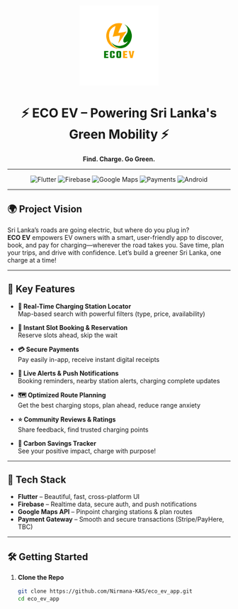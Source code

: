 <p align="center">
  <img src="https://github.com/Nirmana-KAS/Tempate-Photo/blob/main/AppLogo.png" alt="ECO EV Logo" width="180"/>
</p>

<h1 align="center">⚡ ECO EV – Powering Sri Lanka's Green Mobility ⚡</h1>
<p align="center">
  <b>Find. Charge. Go Green.</b>
</p>

---

<p align="center">
  <img src="https://img.shields.io/badge/Built%20with-Flutter-blue?logo=flutter" alt="Flutter"/>
  <img src="https://img.shields.io/badge/Database-Firebase-orange?logo=firebase" alt="Firebase"/>
  <img src="https://img.shields.io/badge/Maps-Google%20Maps-34A853?logo=googlemaps" alt="Google Maps"/>
  <img src="https://img.shields.io/badge/Payments-Integrated-FFD700?logo=googlepay" alt="Payments"/>
  <img src="https://img.shields.io/badge/Platform-Android-green?logo=android" alt="Android"/>
</p>

---

## 🌍 Project Vision

Sri Lanka’s roads are going electric, but where do you plug in?  
**ECO EV** empowers EV owners with a smart, user-friendly app to discover, book, and pay for charging—wherever the road takes you. Save time, plan your trips, and drive with confidence. Let’s build a greener Sri Lanka, one charge at a time!

---

## 🚗 Key Features

- **🔎 Real-Time Charging Station Locator**  
  Map-based search with powerful filters (type, price, availability)

- **📅 Instant Slot Booking & Reservation**  
  Reserve slots ahead, skip the wait

- **💳 Secure Payments**  
  Pay easily in-app, receive instant digital receipts

- **📲 Live Alerts & Push Notifications**  
  Booking reminders, nearby station alerts, charging complete updates

- **🗺️ Optimized Route Planning**  
  Get the best charging stops, plan ahead, reduce range anxiety

- **⭐ Community Reviews & Ratings**  
  Share feedback, find trusted charging points

- **🌱 Carbon Savings Tracker**  
  See your positive impact, charge with purpose!

---

## 🚀 Tech Stack

- **Flutter** – Beautiful, fast, cross-platform UI
- **Firebase** – Realtime data, secure auth, and push notifications
- **Google Maps API** – Pinpoint charging stations & plan routes
- **Payment Gateway** – Smooth and secure transactions (Stripe/PayHere, TBC)

---

## 🛠️ Getting Started

1. **Clone the Repo**
   ```bash
   git clone https://github.com/Nirmana-KAS/eco_ev_app.git
   cd eco_ev_app
